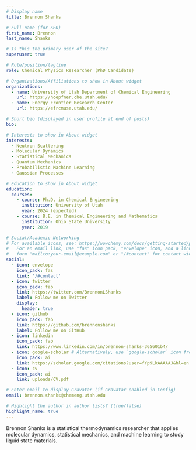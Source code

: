 ```yaml
---
# Display name
title: Brennon Shanks

# Full name (for SEO)
first_name: Brennon
last_name: Shanks

# Is this the primary user of the site?
superuser: true

# Role/position/tagline
role: Chemical Physics Researcher (PhD Candidate)

# Organizations/Affiliations to show in About widget
organizations:
  - name: University of Utah Department of Chemical Engineering
    url: https://hoepfner.che.utah.edu/
  - name: Energy Frontier Research Center
    url: https://efrcmuse.utah.edu/

# Short bio (displayed in user profile at end of posts)
bio: 

# Interests to show in About widget
interests:
  - Neutron Scattering
  - Molecular Dynamics
  - Statistical Mechanics
  - Quantum Mechanics
  - Probabilistic Machine Learning
  - Gaussian Processes

# Education to show in About widget
education:
  courses:
    - course: Ph.D. in Chemical Engineering
      institution: University of Utah
      year: 2024 (expected)
    - course: B.E. in Chemical Engineering and Mathematics
      institution: Ohio State University
      year: 2019

# Social/Academic Networking
# For available icons, see: https://wowchemy.com/docs/getting-started/page-builder/#icons
#   For an email link, use "fas" icon pack, "envelope" icon, and a link in the
#   form "mailto:your-email@example.com" or "/#contact" for contact widget.
social:
  - icon: envelope
    icon_pack: fas
    link: '/#contact'
  - icon: twitter
    icon_pack: fab
    link: https://twitter.com/BrennonLShanks
    label: Follow me on Twitter
    display:
      header: true
  - icon: github
    icon_pack: fab
    link: https://github.com/brennonshanks
    label: Follow me on GitHub
  - icon: linkedin
    icon_pack: fab
    link: https://www.linkedin.com/in/brennon-shanks-365601b4/
  - icon: google-scholar # Alternatively, use `google-scholar` icon from `ai` icon pack
    icon_pack: ai
    link: https://scholar.google.com/citations?user=fYp9LkAAAAAJ&hl=en
  - icon: cv
    icon_pack: ai
    link: uploads/CV.pdf

# Enter email to display Gravatar (if Gravatar enabled in Config)
email: brennon.shanks@chemeng.utah.edu

# Highlight the author in author lists? (true/false)
highlight_name: true
---
```


Brennon Shanks is a statistical thermodynamics researcher that applies molecular dynamics, statistical mechanics, and machine learning to study liquid state materials.

<!-- {{< icon name="download" pack="fas" >}} Download my {{< staticref "uploads/demo_resume.pdf" "newtab" >}}resumé{{< /staticref >}}. -->
